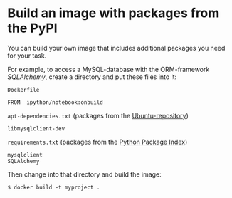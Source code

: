 Build an image with packages from the PyPI
==========================================

You can build your own image that includes additional packages you need for your task.

For example, to access a MySQL-database with the ORM-framework *SQLAlchemy*, create a directory and put these files into it:

`Dockerfile`

```
FROM  ipython/notebook:onbuild
```

`apt-dependencies.txt` (packages from the [Ubuntu-repository](http://packages.ubuntu.com/trusty/))

```
libmysqlclient-dev
```

`requirements.txt` (packages from the [Python Package Index](https://pypi.python.org/pypi))

```
mysqlclient
SQLAlchemy
```

Then change into that directory and build the image:

    $ docker build -t myproject .
